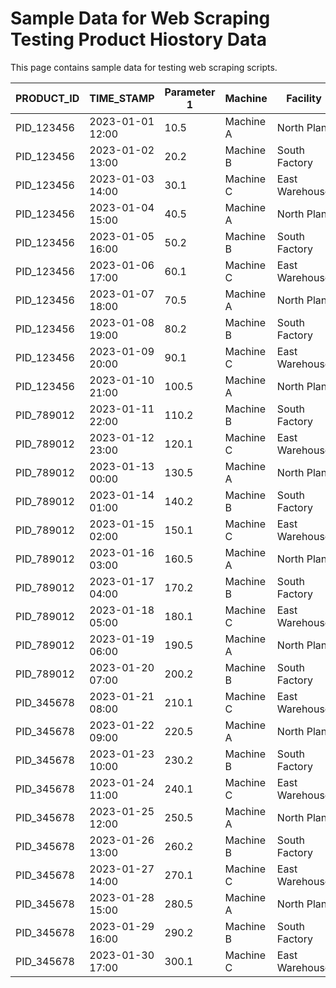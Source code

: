 # Sample Data for Web Scraping Testing Product Hiostory Data

This page contains sample data for testing web scraping scripts.

| PRODUCT_ID | TIME_STAMP       | Parameter 1 | Machine       | Facility      | Location    | QTY  | Unit 1 | Type_ID   |
|------------|------------------|-------------|---------------|---------------|-------------|------|--------|-----------|
| PID_123456 | 2023-01-01 12:00 | 10.5        | Machine A     | North Plant   | New York    | 100  | Unit A | TID_10001 |
| PID_123456 | 2023-01-02 13:00 | 20.2        | Machine B     | South Factory | Los Angeles | 200  | Unit A | TID_10001 |
| PID_123456 | 2023-01-03 14:00 | 30.1        | Machine C     | East Warehouse| Chicago     | 300  | Unit A | TID_10001 |
| PID_123456 | 2023-01-04 15:00 | 40.5        | Machine A     | North Plant   | New York    | 400  | Unit A | TID_10001 |
| PID_123456 | 2023-01-05 16:00 | 50.2        | Machine B     | South Factory | Los Angeles | 500  | Unit A | TID_10001 |
| PID_123456 | 2023-01-06 17:00 | 60.1        | Machine C     | East Warehouse| Chicago     | 600  | Unit A | TID_10001 |
| PID_123456 | 2023-01-07 18:00 | 70.5        | Machine A     | North Plant   | New York    | 700  | Unit A | TID_10001 |
| PID_123456 | 2023-01-08 19:00 | 80.2        | Machine B     | South Factory | Los Angeles | 800  | Unit A | TID_10001 |
| PID_123456 | 2023-01-09 20:00 | 90.1        | Machine C     | East Warehouse| Chicago     | 900  | Unit A | TID_10001 |
| PID_123456 | 2023-01-10 21:00 | 100.5       | Machine A     | North Plant   | New York    | 1000 | Unit A | TID_10001 |
| PID_789012 | 2023-01-11 22:00 | 110.2       | Machine B     | South Factory | Los Angeles | 1100 | Unit B | TID_10002 |
| PID_789012 | 2023-01-12 23:00 | 120.1       | Machine C     | East Warehouse| Chicago     | 1200 | Unit B | TID_10002 |
| PID_789012 | 2023-01-13 00:00 | 130.5       | Machine A     | North Plant   | New York    | 1300 | Unit B | TID_10002 |
| PID_789012 | 2023-01-14 01:00 | 140.2       | Machine B     | South Factory | Los Angeles | 1400 | Unit B | TID_10002 |
| PID_789012 | 2023-01-15 02:00 | 150.1       | Machine C     | East Warehouse| Chicago     | 1500 | Unit B | TID_10002 |
| PID_789012 | 2023-01-16 03:00 | 160.5       | Machine A     | North Plant   | New York    | 1600 | Unit B | TID_10002 |
| PID_789012 | 2023-01-17 04:00 | 170.2       | Machine B     | South Factory | Los Angeles | 1700 | Unit B | TID_10002 |
| PID_789012 | 2023-01-18 05:00 | 180.1       | Machine C     | East Warehouse| Chicago     | 1800 | Unit B | TID_10002 |
| PID_789012 | 2023-01-19 06:00 | 190.5       | Machine A     | North Plant   | New York    | 1900 | Unit B | TID_10002 |
| PID_789012 | 2023-01-20 07:00 | 200.2       | Machine B     | South Factory | Los Angeles | 2000 | Unit B | TID_10002 |
| PID_345678 | 2023-01-21 08:00 | 210.1       | Machine C     | East Warehouse| Chicago     | 2100 | Unit C | TID_10003 |
| PID_345678 | 2023-01-22 09:00 | 220.5       | Machine A     | North Plant   | New York    | 2200 | Unit C | TID_10003 |
| PID_345678 | 2023-01-23 10:00 | 230.2       | Machine B     | South Factory | Los Angeles | 2300 | Unit C | TID_10003 |
| PID_345678 | 2023-01-24 11:00 | 240.1       | Machine C     | East Warehouse| Chicago     | 2400 | Unit C | TID_10003 |
| PID_345678 | 2023-01-25 12:00 | 250.5       | Machine A     | North Plant   | New York    | 2500 | Unit C | TID_10003 |
| PID_345678 | 2023-01-26 13:00 | 260.2       | Machine B     | South Factory | Los Angeles | 2600 | Unit C | TID_10003 |
| PID_345678 | 2023-01-27 14:00 | 270.1       | Machine C     | East Warehouse| Chicago     | 2700 | Unit C | TID_10003 |
| PID_345678 | 2023-01-28 15:00 | 280.5       | Machine A     | North Plant   | New York    | 2800 | Unit C | TID_10003 |
| PID_345678 | 2023-01-29 16:00 | 290.2       | Machine B     | South Factory | Los Angeles | 2900 | Unit C | TID_10003 |
| PID_345678 | 2023-01-30 17:00 | 300.1       | Machine C     | East Warehouse| Chicago     | 3000 | Unit C | TID_10003 |


